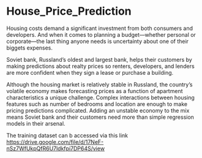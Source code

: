 # House_Price_Prediction
Housing costs demand a significant investment from both consumers and developers. And when it comes to planning a budget—whether personal or corporate—the last thing anyone needs is uncertainty about one of their biggets expenses. 

Soviet bank, Russland’s oldest and largest bank, helps their customers by making predictions about realty prices so renters, developers, and lenders are more confident when they sign a lease or purchase a building.

Although the housing market is relatively stable in Russland, the country’s volatile economy makes forecasting prices as a function of apartment characteristics a unique challenge. Complex interactions between housing features such as number of bedrooms and location are enough to make pricing predictions complicated. Adding an unstable economy to the mix means Soviet bank and their customers need more than simple regression models in their arsenal.

The training dataset can b accessed via this link https://drive.google.com/file/d/17NeF-nSz7WfUkpQfR6U7ldkfpi7DP64S/view 
